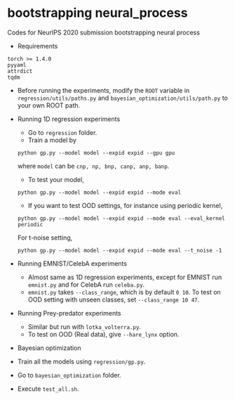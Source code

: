 # bootstrapping neural_process

Codes for NeurIPS 2020 submission bootstrapping neural process

* Requirements
```
torch >= 1.4.0
pyyaml
attrdict
tqdm
```

* Before running the experiments, modify the ```ROOT``` variable in ```regression/utils/paths.py```  and ```bayesian_optimization/utils/path.py``` to your own ROOT path.

* Running 1D regression experiments
  * Go to ```regression``` folder.
  * Train a model by
  ```
  python gp.py --model model --expid expid --gpu gpu 
  ```
  where ```model``` can be ```cnp, np, bnp, canp, anp, banp```.  
  * To test your model, 
  ```
  python gp.py --model model --expid expid --mode eval
  ```
  * If you want to test OOD settings, for instance using periodic kernel,
  ```
  python gp.py --model model --expid expid --mode eval --eval_kernel periodic
  ```
  For t-noise setting,
  ```
  python gp.py --model model --expid expid --mode eval --t_noise -1
  ```
  
* Running EMNIST/CelebA experiments
  * Almost same as 1D regression experiments, except for EMNIST run ```emnist.py``` and for CelebA run ```celeba.py```.
  * ```emnist.py``` takes ```--class_range```, which is by default ```0 10```. To test on OOD setting with unseen classes, set ```--class_range 10 47```.
  
* Running Prey-predator experiments
  * Similar but run with ```lotka_volterra.py```.
  * To test on OOD (Real data), give ```--hare_lynx``` option.
  
 * Bayesian optimization
  * Train all the models using ```regression/gp.py```.
  * Go to ```bayesian_optimization``` folder.
  * Execute ```test_all.sh```.

  
